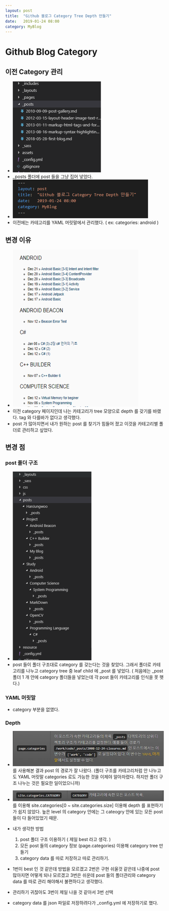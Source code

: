 ```yaml
---
layout: post
title:  "Github 블로그 Category Tree Depth 만들기"
date:   2019-01-24 08:00
category: MyBlog
---
```


# Github Blog Category

## 이전 Category 관리

* <img src="/resource/img/blogcategorydepth(1).PNG" >
* _posts 폴더에 post 들을 그냥 집어 넣었다.
* <img src="/resource/img/blogcategorydepth(3).PNG" >
* 이전에는 카테고리를 YAML 머릿말에서 관리했다. ( ex: categories: android )

## 변경 이유

* <img src="/resource/img/blogcategorydepth.PNG" width="400px" height="500px">
* 이전 category 페이지인데 나는 카테고리가 tree 모양으로 depth 를 갖기를 바랬다. tag 와 다를바가 없다고 생각했다.
* post 가 많아지면서 내가 원하는 post 를 찾기가 힘들어 졌고 이것을 카테고리별 폴더로 관리하고 싶었다.

## 변경 점

### post 폴더 구조

* <img src="/resource/img/blogcategorydepth(2).PNG" width="250px" height="600px">
* post 들이 폴더 구조대로 category 를 갖는다는 것을 찾았다. 그래서 폴더로 카테고리를 나누고 category tree 중 leaf child 에 _post 를 넣었다.  ( 처음에는 _post 폴더 1 개 안에 category 폴더들을 넣었는데 각 post 들이 카테고리를 인식을 못 햇다.)

### YAML 머릿말

* category 부분을 없앴다.

### Depth

* <img src ="/resource/img/blogcategorydepth(4).PNG"> 를 사용해본 결과 post 의 경로가 잘 나왔다. (폴더 구조를 카테고리처럼 안 나누고도 YAML 머릿말 categories 로도 가능한 것을 이제야 알아차렸다. 하지만 폴더 구조 나누는 것은 필요한 일이었으니까)
* <img src ="/resource/img/blogcategorydepth(5).PNG"> 를 이용해 site.categories[0 ~ site.categories.size] 이용해 depth 를 표현하기가 쉽지 않았다. 높은 level 의 category 안에는 그 cateogry 안에 있는 모든 post 들이 다 들어있었기 때문.
* 내가 생각한 방법
    1. post 폴더 구조 이용하기 ( 제일 best 라고 생각. )
    2. 모든 post 들의 category 정보 (page.categories) 이용해 category tree 만들기
    3. category data 를 따로 저장하고 따로 관리하기.

* 1번이 best 인 것 같은데 방법을 모르겠고 2번은 구현 쉬울것 같은데 나중에 post 많아지면 어떻게 되나 모르겠고 3번은 쉬운데 post 들의 폴더관리와 category data 를 따로 관리 해야해서 불편하다고 생각했다.

* 관리하기 귀찮아도 3번이 제일 나을 것 같아서 3번 선택

* category data 를 json 파일로 저장하려다가 _config.yml 에 저장하기로 했다.